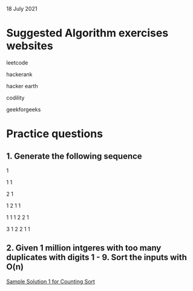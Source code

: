 18 July 2021

# Suggested Algorithm exercises websites

leetcode

hackerank

hacker earth

codility

geekforgeeks

# Practice questions

## 1. Generate the following sequence

1

1 1

2 1

1 2 1 1

1 1 1 2 2 1

3 1 2 2 1 1


## 2. Given 1 million intgeres with too many duplicates with digits 1 - 9. Sort the inputs with O(n)

[Sample Solution 1 for Counting Sort](handsonalgods/blob/main/src/main/java/sorting/countingsort/CountingSort.java)
